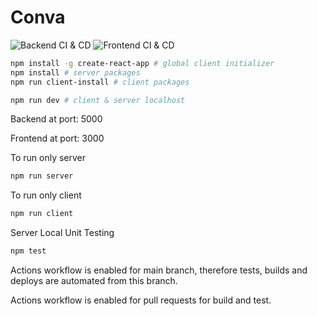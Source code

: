 # Conva

![Backend CI & CD](https://github.com/ranjanistic/conva/workflows/Backend%20CI%20&%20CD/badge.svg)
![Frontend CI & CD](https://github.com/ranjanistic/conva/workflows/Frontend%20CI%20&%20CD/badge.svg)

```bash
npm install -g create-react-app # global client initializer
npm install # server packages
npm run client-install # client packages

npm run dev # client & server localhost
```

Backend at port: 5000

Frontend at port: 3000

To run only server

```bash
npm run server
```

To run only client

```bash
npm run client
```

Server Local Unit Testing

```bash
npm test
```

Actions workflow is enabled for main branch, therefore tests, builds and deploys are automated from this branch.

Actions workflow is enabled for pull requests for build and test.
